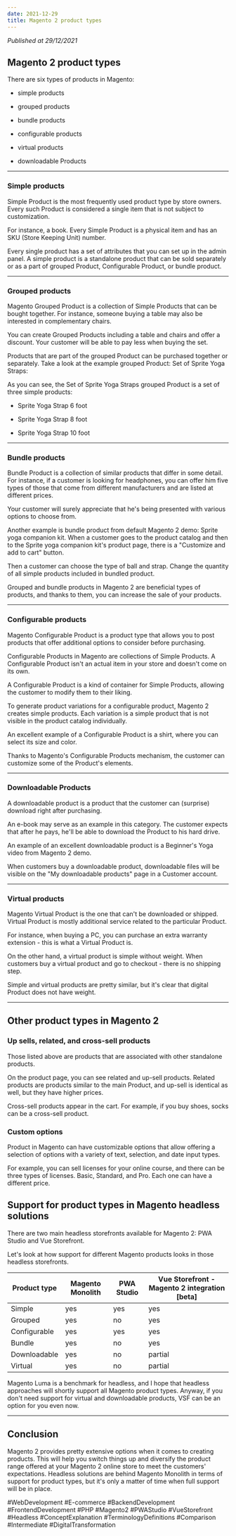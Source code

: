 ```yaml
---
date: 2021-12-29
title: Magento 2 product types
---
```

*Published at 29/12/2021*

## Magento 2 product types

There are six types of products in Magento:

- simple products

- grouped products

- bundle products

- configurable products

- virtual products

- downloadable Products

---

### Simple products

Simple Product is the most frequently used product type by store owners. Every such Product is considered a single item that is not subject to customization.

For instance, a book. Every Simple Product is a physical item and has an SKU (Store Keeping Unit) number.

Every single product has a set of attributes that you can set up in the admin panel. A simple product is a standalone product that can be sold separately or as a part of grouped Product, Configurable Product, or bundle product.

---

### Grouped products

Magento Grouped Product is a collection of Simple Products that can be bought together. For instance, someone buying a table may also be interested in complementary chairs.

You can create Grouped Products including a table and chairs and offer a discount. Your customer will be able to pay less when buying the set.

Products that are part of the grouped Product can be purchased together or separately. Take a look at the example grouped Product: Set of Sprite Yoga Straps:

As you can see, the Set of Sprite Yoga Straps grouped Product is a set of three simple products:

- Sprite Yoga Strap 6 foot

- Sprite Yoga Strap 8 foot

- Sprite Yoga Strap 10 foot

---

### Bundle products

Bundle Product is a collection of similar products that differ in some detail. For instance, if a customer is looking for headphones, you can offer him five types of those that come from different manufacturers and are listed at different prices.

Your customer will surely appreciate that he's being presented with various options to choose from.

Another example is bundle product from default Magento 2 demo: Sprite yoga companion kit. When a customer goes to the product catalog and then to the Sprite yoga companion kit's product page, there is a "Customize and add to cart" button.

Then a customer can choose the type of ball and strap. Change the quantity of all simple products included in bundled product.

Grouped and bundle products in Magento 2 are beneficial types of products, and thanks to them, you can increase the sale of your products.

---

### Configurable products

Magento Configurable Product is a product type that allows you to post products that offer additional options to consider before purchasing.

Configurable Products in Magento are collections of Simple Products. A Configurable Product isn't an actual item in your store and doesn't come on its own.

A Configurable Product is a kind of container for Simple Products, allowing the customer to modify them to their liking.

To generate product variations for a configurable product, Magento 2 creates simple products. Each variation is a simple product that is not visible in the product catalog individually.

An excellent example of a Configurable Product is a shirt, where you can select its size and color.

Thanks to Magento's Configurable Products mechanism, the customer can customize some of the Product's elements.

---

### Downloadable Products

A downloadable product is a product that the customer can (surprise) download right after purchasing.

An e-book may serve as an example in this category. The customer expects that after he pays, he'll be able to download the Product to his hard drive.

An example of an excellent downloadable product is a Beginner's Yoga video from Magento 2 demo.

When customers buy a downloadable product, downloadable files will be visible on the "My downloadable products" page in a Customer account.

---

### Virtual products

Magento Virtual Product is the one that can't be downloaded or shipped. Virtual Product is mostly additional service related to the particular Product.

For instance, when buying a PC, you can purchase an extra warranty extension - this is what a Virtual Product is.

On the other hand, a virtual product is simple without weight. When customers buy a virtual product and go to checkout - there is no shipping step.

Simple and virtual products are pretty similar, but it's clear that digital Product does not have weight.

---

## Other product types in Magento 2

### Up sells, related, and cross-sell products

Those listed above are products that are associated with other standalone products.

On the product page, you can see related and up-sell products. Related products are products similar to the main Product, and up-sell is identical as well, but they have higher prices.

Cross-sell products appear in the cart. For example, if you buy shoes, socks can be a cross-sell product.

### Custom options

Product in Magento can have customizable options that allow offering a selection of options with a variety of text, selection, and date input types.

For example, you can sell licenses for your online course, and there can be three types of licenses. Basic, Standard, and Pro. Each one can have a different price.

## Support for product types in Magento headless solutions

There are two main headless storefronts available for Magento 2: PWA Studio and Vue Storefront.

Let's look at how support for different Magento products looks in those headless storefronts.

| Product type | Magento Monolith | PWA Studio | Vue Storefront - Magento 2 integration \[beta\] |
| ------------ | ---------------- | ---------- | ----------------------------------------------- |
| Simple       | yes              | yes        | yes                                             |
| Grouped      | yes              | no         | yes                                             |
| Configurable | yes              | yes        | yes                                             |
| Bundle       | yes              | no         | yes                                             |
| Downloadable | yes              | no         | partial                                         |
| Virtual      | yes              | no         | partial                                         |

Magento Luma is a benchmark for headless, and I hope that headless approaches will shortly support all Magento product types. Anyway, if you don't need support for virtual and downloadable products, VSF can be an option for you even now.

---

## Conclusion

Magento 2 provides pretty extensive options when it comes to creating products. This will help you switch things up and diversify the product range offered at your Magento 2 online store to meet the customers' expectations.
Headless solutions are behind Magento Monolith in terms of support for product types, but it's only a matter of time when full support will be in place.

#WebDevelopment #E-commerce #BackendDevelopment #FrontendDevelopment #PHP #Magento2 #PWAStudio #VueStorefront #Headless #ConceptExplanation #TerminologyDefinitions #Comparison #Intermediate #DigitalTransformation